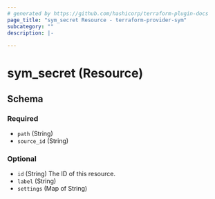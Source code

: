 ```yaml
---
# generated by https://github.com/hashicorp/terraform-plugin-docs
page_title: "sym_secret Resource - terraform-provider-sym"
subcategory: ""
description: |-
  
---
```


# sym_secret (Resource)





<!-- schema generated by tfplugindocs -->
## Schema

### Required

- `path` (String)
- `source_id` (String)

### Optional

- `id` (String) The ID of this resource.
- `label` (String)
- `settings` (Map of String)


